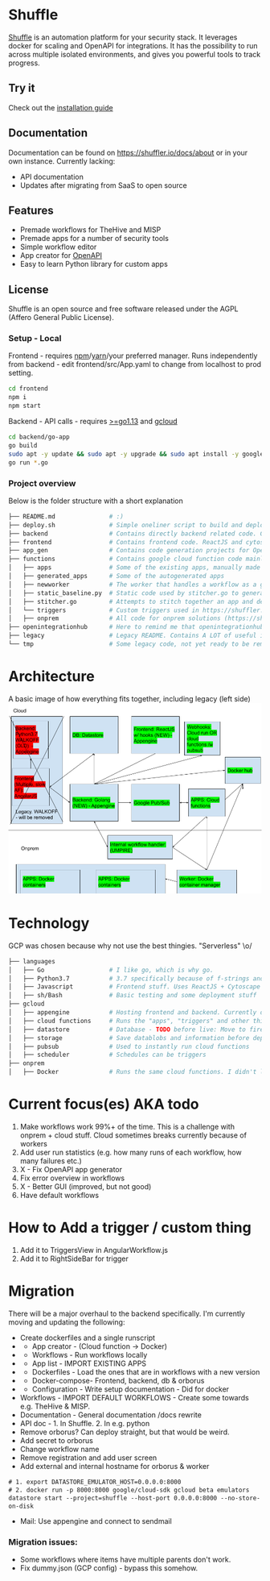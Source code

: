 # Shuffle 
[Shuffle](https://shuffler.io) is an automation platform for your security stack. It leverages docker for scaling and OpenAPI for integrations. It has the possibility to run across multiple isolated environments, and gives you powerful tools to track progress.

## Try it
Check out the [installation guide](https://github.com/frikky/shuffle/blob/master/install-guide.md)

## Documentation
Documentation can be found on https://shuffler.io/docs/about or in your own instance. Currently lacking: 
* API documentation 
* Updates after migrating from SaaS to open source

## Features
* Premade workflows for TheHive and MISP
* Premade apps for a number of security tools
* Simple workflow editor 
* App creator for [OpenAPI](https://github.com/frikky/OpenAPI-security-definitions)
* Easy to learn Python library for custom apps

## License
Shuffle is an open source and free software released under the AGPL (Affero General Public License). 

### Setup - Local
Frontend - requires [npm](https://nodejs.org/en/download/)/[yarn](https://yarnpkg.com/lang/en/docs/install/#debian-stable)/your preferred manager. Runs independently from backend - edit frontend/src/App.yaml to change from localhost to prod setting.
```bash
cd frontend
npm i
npm start
```

Backend - API calls - requires [>=go1.13](https://golang.org/dl/) and [gcloud](https://cloud.google.com/sdk/install) 
```bash
cd backend/go-app
go build
sudo apt -y update && sudo apt -y upgrade && sudo apt install -y google-cloud-sdk-app-engine-python google-cloud-sdk-app-engine-python google-cloud-sdk-datastore-emulator google-cloud-sdk-app-engine-go 
go run *.go
```

### Project overview
Below is the folder structure with a short explanation
```bash
├── README.md				# :)
├── deploy.sh				# Simple oneliner script to build and deploy the code to gcloud
├── backend					# Contains directly backend related code. Go with sh tests
├── frontend				# Contains frontend code. ReactJS and cytoscape. Horrible code :)
├── app_gen					# Contains code generation projects for OpenAPI or PythonLib -> Shuffler app 
├── functions				# Contains google cloud function code mainly.
│   ├── apps				# Some of the existing apps, manually made mostly
│   ├── generated_apps		# Some of the autogenerated apps
│   ├── newworker			# The worker that handles a workflow as a google cloud function
│   ├── static_baseline.py	# Static code used by stitcher.go to generate code
│   ├── stitcher.go			# Attempts to stitch together an app and deploy it to cloud functions and (TBD: Docker hub)
│   └── triggers 			# Custom triggers used in https://shuffler.io/workflows
│   ├── onprem				# All code for onprem solutions (https://shuffler.io/docs/hybrid for short doc)  _mostly_ reflects google cloud. Should be deprecated somehow and use the same code.
├── openintegrationhub  	# Here to remind me that openintegrationhub is a thing
├── legacy					# Legacy README. Contains A LOT of useful information about what I found with WALKOFF
└── tmp 					# Some legacy code, not yet ready to be removed
```

# Architecture
A basic image of how everything fits together, including legacy (left side)
![](architecture.png)

# Technology
GCP was chosen because why not use the best thingies. "Serverless" \o/
```bash
├── languages 
│   ├── Go 					# I like go, which is why go.
│   ├── Python3.7 			# 3.7 specifically because of f-strings and 2.7 deprecation in 2020
│   ├── Javascript 			# Frontend stuff. Uses ReactJS + Cytoscape for visualization
│   ├── sh/Bash				# Basic testing and some deployment stuff
├── gcloud					
│   ├── appengine  			# Hosting frontend and backend. Currently on a free plan which is nice :)
│   ├── cloud functions		# Runs the "apps", "triggers" and other things
│   ├── datastore 			# Database - TODO before live: Move to firebase
│   ├── storage				# Save datablobs and information before deployment
│   ├── pubsub				# Used to instantly run cloud functions
│   ├── scheduler 			# Schedules can be triggers
├── onprem					
│   ├── Docker				# Runs the same cloud functions. I didn't like the thought of proxies
```

# Current focus(es) AKA todo
1. Make workflows work 99%+ of the time. This is a challenge with onprem + cloud stuff. Cloud sometimes breaks currently because of workers
2. Add user run statistics (e.g. how many runs of each workflow, how many failures etc.)
3. X - Fix OpenAPI app generator
4. Fix error overview in workflows
5. X - Better GUI (improved, but not good)
6. Have default workflows

# How to Add a trigger / custom thing
1. Add it to TriggersView in AngularWorkflow.js
2. Add it to RightSideBar for trigger 

# Migration
There will be a major overhaul to the backend specifically. I'm currently moving and updating the following:
- Create dockerfiles and a single runscript
- * App creator - (Cloud function -> Docker)
- * Workflows 	- Run workflows locally
- * App list 		- IMPORT EXISTING APPS 
- * Dockerfiles - Load the ones that are in workflows with a new version 
- * Docker-compose- Frontend, backend, db & orborus 
- * Configuration - Write setup documentation - Did for docker
- Workflows 		- IMPORT DEFAULT WORKFLOWS - Create some towards e.g. TheHive & MISP.
- Documentation - General documentation /docs rewrite
- API doc				- 1. In Shuffle. 2. In e.g. python
- Remove orborus? Can deploy straight, but that would be weird.
- Add secret to orborus 
- Change workflow name
- Remove registration and add user screen
- Add external and internal hostname for orborus & worker

```
# 1. export DATASTORE_EMULATOR_HOST=0.0.0.0:8000
# 2. docker run -p 8000:8000 google/cloud-sdk gcloud beta emulators datastore start --project=shuffle --host-port 0.0.0.0:8000 --no-store-on-disk
```
* Mail: Use appengine and connect to sendmail

### Migration issues:
* Some workflows where items have multiple parents don't work.
* Fix dummy.json (GCP config) - bypass this somehow.
